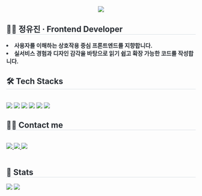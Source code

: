 <div align= "center">
    <img src="https://capsule-render.vercel.app/api?type=cylinder&color=0:ffeebc,100:c5e1f7&height=120&text=👋%20Hi%20Jinny&animation=fadeIn&fontColor=000000&fontSize=40" />
    </div>
    <div style="text-align: left;"> 
    <h2 style="border-bottom: 1px solid #d8dee4; color: #282d33;"> 👩‍💻 정유진 · Frontend Developer </h2>  
    <div style="font-weight: 700; font-size: 15px; text-align: left; color: #282d33;"> <li> 사용자를 이해하는 상호작용 중심 프론트엔드를 지향합니다.<br/></li><li> 실서비스 경험과 디자인 감각을 바탕으로 읽기 쉽고 확장 가능한 코드를 작성합니다. </div> 
    </div>
    <div style="text-align: left;">
    <h2 style="border-bottom: 1px solid #d8dee4; color: #282d33;"> 🛠️ Tech Stacks </h2> <br> 
    <div style="margin: ; text-align: left;" "text-align: left;"> <img src="https://img.shields.io/badge/HTML5-E34F26?style=for-the-badge&logo=HTML5&logoColor=white">
          <img src="https://img.shields.io/badge/CSS3-1572B6?style=for-the-badge&logo=CSS3&logoColor=white">
          <img src="https://img.shields.io/badge/Javascript-F7DF1E?style=for-the-badge&logo=Javascript&logoColor=white">
          <img src="https://img.shields.io/badge/React-61DAFB?style=for-the-badge&logo=React&logoColor=white">
          <img src="https://img.shields.io/badge/Next.js-000000?style=for-the-badge&logo=Next.js&logoColor=white">
          <img src="https://img.shields.io/badge/Figma-F24E1E?style=for-the-badge&logo=Figma&logoColor=white">
          </div>
    </div>
    <div style="text-align: left;">
    <h2 style="border-bottom: 1px solid #d8dee4; color: #282d33;"> 🧑‍💻 Contact me </h2> <br> 
    <div style="text-align: left;"> <a href=mailto:> <img src="https://img.shields.io/badge/Gmail-EA4335?style=for-the-badge&logo=Gmail&logoColor=white&link=mailto:"> </a>
         <a href=https://www.notion.so/Main-b11dfa6fdbff4e57b08808ea913dff02> <img src="https://img.shields.io/badge/Notion-000000?style=for-the-badge&logo=Notion&logoColor=white&link=https://www.notion.so/Main-b11dfa6fdbff4e57b08808ea913dff02"> </a>
         <a href=https://velog.io/@yujin> <img src="https://img.shields.io/badge/Velog-20C997?style=for-the-badge&logo=Velog&logoColor=white&link=https://velog.io/@yujin"> </a>
          </div>  <br> 
    <div style="text-align: left;">  </div> 
    </div>
    <div style="text-align: left;"> 
    <h2 style="border-bottom: 1px solid #d8dee4; color: #282d33;"> 🏅 Stats </h2> <div style="text-align: left;"> <img src="https://github-readme-stats.vercel.app/api?username=Yujin&bg_color=180,00000000,&title_color=000000&text_color=000000"
         /> <img src="https://github-readme-stats.vercel.app/api/top-langs/?username=Yujin&layout=compact&bg_color=180,00000000,&title_color=000000&text_color=000000"
           /> </div> 
    </div>
    
